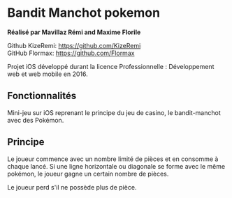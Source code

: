 Bandit Manchot pokemon
========

**Réalisé par Mavillaz Rémi and Maxime Florile**

Github KizeRemi: https://github.com/KizeRemi  
GitHub Flormax: https://github.com/Flormax

Projet iOS développé durant la licence Professionnelle : Développement web et web mobile en 2016.

## Fonctionnalités

Mini-jeu sur iOS reprenant le principe du jeu de casino, le bandit-manchot avec des Pokémon.

## Principe

Le joueur commence avec un nombre limité de pièces et en consomme à chaque lancé.
Si une ligne horizontale ou diagonale se forme avec le même pokémon, le joueur gagne un certain nombre de pièces.

Le joueur perd s'il ne possède plus de pièce.


